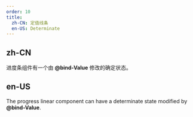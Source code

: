 ```yaml
---
order: 10
title:
  zh-CN: 定值线条
  en-US: Determinate
---
```


## zh-CN

进度条组件有一个由 **@bind-Value** 修改的确定状态。

## en-US

The progress linear component can have a determinate state modified by **@bind-Value**.
